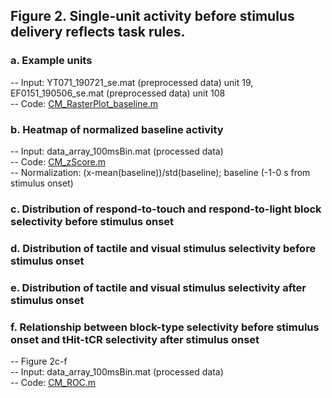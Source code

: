 ## Figure 2. Single-unit activity before stimulus delivery reflects task rules.
### a.	Example units
  -- Input:  YT071_190721_se.mat (preprocessed data) unit 19, EF0151_190506_se.mat (preprocessed data) unit 108\
  -- Code: [CM_RasterPlot_baseline.m](CM_RasterPlot_baseline.m)
### b.	Heatmap of normalized baseline activity
  -- Input: data_array_100msBin.mat (processed data)\
  -- Code: [CM_zScore.m](CM_zScore.m)\
  -- Normalization: (x-mean(baseline))/std(baseline); baseline (-1-0 s from stimulus onset)
### c.	Distribution of respond-to-touch and respond-to-light block selectivity before stimulus onset
### d.	Distribution of tactile and visual stimulus selectivity before stimulus onset
### e.	Distribution of tactile and visual stimulus selectivity after stimulus onset
### f.	Relationship between block-type selectivity before stimulus onset and tHit-tCR selectivity after stimulus onset
  -- Figure 2c-f\
  -- Input: data_array_100msBin.mat (processed data)\
  -- Code: [CM_ROC.m](CM_ROC.m)
